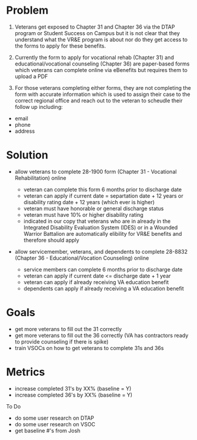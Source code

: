 # Problem
1. Veterans get exposed to Chapter 31 and Chapter 36 via the DTAP program or Student Success on Campus but it is not clear that they understand what the VR&E program is about nor do they get access to the forms to apply for these benefits.

2. Currently the form to apply for vocational rehab (Chapter 31) and educational/vocational counseling (Chapter 36) are paper-based forms which veterans can complete online via eBenefits but requires them to upload a PDF

3. For those veterans completing either forms, they are not completing the form with accurate information which is used to assign their case to the correct regional office and reach out to the veteran to scheudle their follow up including:
- email
- phone
- address

# Solution
- allow veterans to complete 28-1900 form (Chapter 31 - Vocational Rehabilitation) online
  - veteran can complete this form 6 months prior to discharge date
  - veteran can apply if current date = separtation date + 12 years or disability rating date + 12 years (which ever is higher)
  - veteran must have honorable or general discharge status
  - veteran must have 10% or higher disability rating
  - indicated in our copy that veterans who are in already in the Integrated Disability Evaluation System (IDES) or in a Wounded Warrior Battalion are automatically elibility for VR&E benefits and therefore should apply
  
- allow servicemember, veterans, and dependents to complete 28-8832 (Chapter 36 - Educational/Vocation Counseling) online
  - service members can complete 6 months prior to discharge date 
  - veteran can apply if current date <= discharge date + 1 year
  - veteran can apply if already receiving VA education benefit
  - dependents can apply if already receiving a VA education benefit
 
# Goals
 - get more veterans to fill out the 31 correctly
 - get more veterans to fill out the 36 correctly (VA has contractors ready to provide counseling if there is spike)
 - train VSOCs on how to get veterans to complete 31s and 36s

# Metrics
- increase completed 31's by XX% (baseline = Y)
- increase completed 36's by XX% (baseline = Y)


To Do
- do some user research on DTAP
- do some user research on VSOC
- get baseline #'s from Josh
